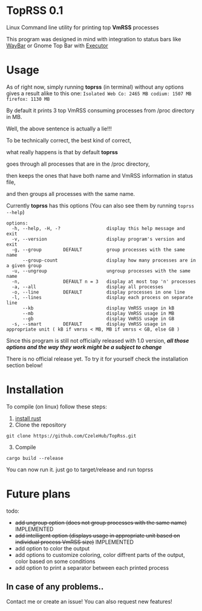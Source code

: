 # TopRSS 0.1

Linux Command line utility for printing top **VmRSS** processes

This program was designed in mind with integration to status bars like [WayBar](https://github.com/Alexays/Waybar/) or Gnome Top Bar with [Executor](https://extensions.gnome.org/extension/2932/executor/)

# Usage

As of right now, simply running **toprss** (in terminal) without any options gives a result alike to this one:
`Isolated Web Co: 2465 MB codium: 1507 MB firefox: 1130 MB` 

By default it prints 3 top VmRSS consuming processes from /proc directory in MB.

Well, the above sentence is actually a lie!!!

To be technically correct, the best kind of correct,

what really happens is that by default **toprss**

goes through all processes that are in the /proc directory,

then keeps the ones that have both name and VmRSS information in status file,

and then groups all processes with the same name.

Currently **toprss** has this options (You can also see them by running `toprss --help`)
```
options:
  -h, --help, -H, -?                 display this help message and exit
  -v, --version                      display program's version and exit
  -g, --group        DEFAULT         group processes with the same name
      --group-count                  display how many processes are in a given group
  -u, --ungroup                      ungroup processes with the same name
  -n,                DEFAULT n = 3   display at most top 'n' processes
  -a, --all                          display all processes
  -o, --line         DEFAULT         display processes in one line 
  -l, --lines                        display each process on separate line
      --kb                           display VmRSS usage in kB
      --mb                           display VmRSS usage in MB
      --gb                           display VmRSS usage in GB
  -s, --smart        DEFAULT         display VmRSS usage in appropriate unit ( kB if vmrss < MB, MB if vmrss < GB, else GB )
```

Since this program is still not officially released with 1.0 version, ***all those options and the way they work might be a subject to change***

There is no official release yet.
To try it for yourself check the installation section below!

# Installation

To compile (on linux) follow these steps:
1. [install rust](https://www.rust-lang.org/tools/install)
2. Clone the repository
```
git clone https://github.com/CzeleHub/TopRss.git
```
3. Compile
```
cargo build --release
```

You can now run it. just go to target/release and run toprss

# Future plans
todo:
 - ~~add ungroup option (does not group processes with the same name)~~ IMPLEMENTED
 - ~~add intelligent option (displays usage in appropriate unit based on individual process VmRSS size)~~ IMPLEMENTED
 - add option to color the output
 - add options to customize coloring, color diffrent parts of the output, color based on some conditions
 - add option to print a separator between each printed process

## In case of any problems..

Contact me or create an issue!
You can also request new features!